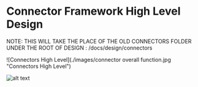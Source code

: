 # Connector Framework High Level Design

NOTE: THIS WILL TAKE THE PLACE OF THE OLD CONNECTORS FOLDER UNDER THE ROOT OF DESIGN : /docs/design/connectors

![Connectors High Level](./images/connector overall function.jpg "Connectors High Level")


![alt text](./images/test-docker-success.png "docker success")

